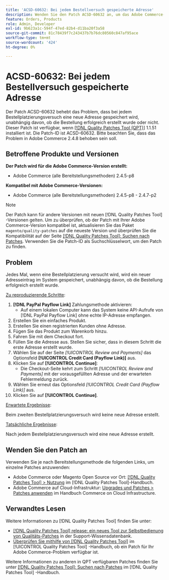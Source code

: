 ```yaml
---
title: 'ACSD-60632: Bei jedem Bestellversuch gespeicherte Adresse'
description: Wenden Sie den Patch ACSD-60632 an, um das Adobe Commerce-Problem zu beheben, bei dem bei jedem Bestellplatzierungsversuch eine neue Adresse gespeichert wird, unabhängig davon, ob die Bestellung erfolgreich erstellt wurde oder nicht.
feature: Orders, Products
role: Admin, Developer
exl-id: 9b623a1c-594f-47ed-82b4-d11ba20f3a58
source-git-commit: 81c78439f7c243437b7b76dc80560c847af95ace
workflow-type: tm+mt
source-wordcount: '424'
ht-degree: 0%

---
```


# ACSD-60632: Bei jedem Bestellversuch gespeicherte Adresse

Der Patch ACSD-60632 behebt das Problem, dass bei jedem Bestellplatzierungsversuch eine neue Adresse gespeichert wird, unabhängig davon, ob die Bestellung erfolgreich erstellt wurde oder nicht. Dieser Patch ist verfügbar, wenn [[!DNL Quality Patches Tool (QPT)]](https://experienceleague.adobe.com/en/docs/commerce-knowledge-base/kb/announcements/commerce-announcements/magento-quality-patches-released-new-tool-to-self-serve-quality-patches) 1.1.51 installiert ist. Die Patch-ID ist ACSD-60632. Bitte beachten Sie, dass das Problem in Adobe Commerce 2.4.8 behoben sein soll.

## Betroffene Produkte und Versionen

**Der Patch wird für die Adobe Commerce-Version erstellt:**

* Adobe Commerce (alle Bereitstellungsmethoden) 2.4.5-p8

**Kompatibel mit Adobe Commerce-Versionen:**

* Adobe Commerce (alle Bereitstellungsmethoden) 2.4.5-p8 - 2.4.7-p2

>[!NOTE]
>
>Der Patch kann für andere Versionen mit neuen [!DNL Quality Patches Tool] -Versionen gelten. Um zu überprüfen, ob der Patch mit Ihrer Adobe Commerce-Version kompatibel ist, aktualisieren Sie das Paket `magento/quality-patches` auf die neueste Version und überprüfen Sie die Kompatibilität auf der Seite [[!DNL Quality Patches Tool]: Suchen nach Patches](https://experienceleague.adobe.com/tools/commerce-quality-patches/index.html). Verwenden Sie die Patch-ID als Suchschlüsselwort, um den Patch zu finden.

## Problem

Jedes Mal, wenn eine Bestellplatzierung versucht wird, wird ein neuer Adresseintrag im System gespeichert, unabhängig davon, ob die Bestellung erfolgreich erstellt wurde.

<u>Zu reproduzierende Schritte</u>:

1. **[!DNL PayPal Payflow Link]** Zahlungsmethode aktivieren:
   * Auf einem lokalen Computer kann das System keine API-Aufrufe von [!DNL PayPal Payflow Link] ohne echte IP-Adresse empfangen.
1. Erstellen Sie ein einfaches Produkt.
1. Erstellen Sie einen registrierten Kunden ohne Adresse.
1. Fügen Sie das Produkt zum Warenkorb hinzu.
1. Fahren Sie mit dem Checkout fort.
1. Füllen Sie die Adresse aus. Stellen Sie sicher, dass in diesem Schritt die erste Adresse erstellt wurde.
1. Wählen Sie auf der Seite *[!UICONTROL Review and Payments]* das Optionsfeld **[!UICONTROL Credit Card (Payflow Link)]** aus.
1. Klicken Sie auf **[!UICONTROL Continue]**:
   * Die Checkout-Seite kehrt zum Schritt *[!UICONTROL Review and Payments]* mit der vorausgefüllten Adresse und der erwarteten Fehlermeldung zurück.
1. Wählen Sie erneut das Optionsfeld *[!UICONTROL Credit Card (Payflow Link)]* aus.
1. Klicken Sie auf **[!UICONTROL Continue]**.

<u>Erwartete Ergebnisse</u>:

Beim zweiten Bestellplatzierungsversuch wird keine neue Adresse erstellt.

<u>Tatsächliche Ergebnisse</u>:

Nach jedem Bestellplatzierungsversuch wird eine neue Adresse erstellt.

## Wenden Sie den Patch an

Verwenden Sie je nach Bereitstellungsmethode die folgenden Links, um einzelne Patches anzuwenden:

* Adobe Commerce oder Magento Open Source vor Ort: [[!DNL Quality Patches Tool] > Nutzung](https://experienceleague.adobe.com/docs/commerce-operations/tools/quality-patches-tool/usage.html) im [!DNL Quality Patches Tool]-Handbuch.
* Adobe Commerce auf Cloud-Infrastruktur: [Upgrades und Patches > Patches anwenden](https://experienceleague.adobe.com/docs/commerce-cloud-service/user-guide/develop/upgrade/apply-patches.html) im Handbuch Commerce on Cloud Infrastructure.

## Verwandtes Lesen

Weitere Informationen zu [!DNL Quality Patches Tool] finden Sie unter:

* [[!DNL Quality Patches Tool] release: ein neues Tool zur Selbstbedienung von Qualitäts-Patches](https://experienceleague.adobe.com/en/docs/commerce-knowledge-base/kb/announcements/commerce-announcements/magento-quality-patches-released-new-tool-to-self-serve-quality-patches) in der Support-Wissensdatenbank.
* [Überprüfen Sie mithilfe von  [!DNL Quality Patches Tool]](/help/tools/quality-patches-tool/patches-available-in-qpt/check-patch-for-magento-issue-with-magento-quality-patches.md) im [!UICONTROL Quality Patches Tool] -Handbuch, ob ein Patch für Ihr Adobe Commerce-Problem verfügbar ist.

Weitere Informationen zu anderen in QPT verfügbaren Patches finden Sie unter [[!DNL Quality Patches Tool]: Suchen nach Patches](https://experienceleague.adobe.com/tools/commerce-quality-patches/index.html) im [!DNL Quality Patches Tool] -Handbuch.
